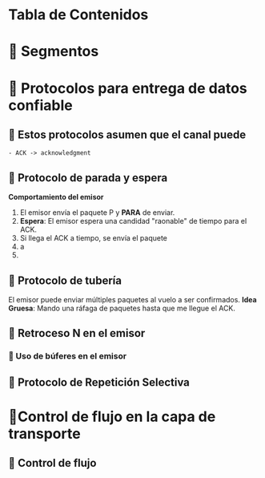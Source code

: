 # Tabla de Contenidos


# 🚗 Segmentos
# 🚗 Protocolos para entrega de datos confiable
## 🚗 Estos protocolos asumen que el canal puede
	- ACK -> acknowledgment
## 🚗 Protocolo de parada y espera
**Comportamiento del emisor**
1. El emisor envía el paquete P y **PARA** de enviar.
2. **Espera**: El emisor espera una candidad "raonable" de tiempo para el ACK.
3. Si llega el ACK a tiempo, se envía el paquete
4. a
5. 

## 🚗 Protocolo de tubería
El emisor puede enviar múltiples paquetes al vuelo a ser confirmados.
**Idea Gruesa**: Mando una ráfaga de paquetes hasta que me llegue el ACK.


## 🚗 Retroceso N en el emisor

### 🚗 Uso de búferes en el emisor

## 🚗 Protocolo de Repetición Selectiva


# 🫗Control de flujo en la capa de transporte

## 🫗 Control de flujo
